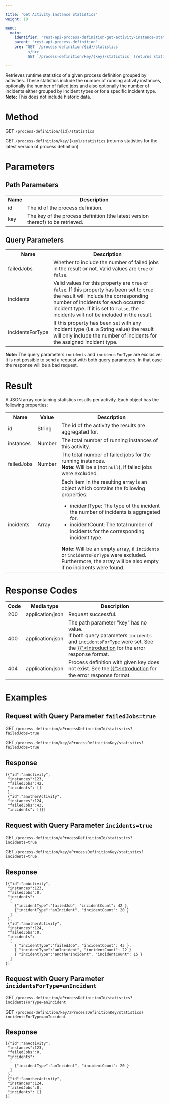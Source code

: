 ```yaml
---

title: 'Get Activity Instance Statistics'
weight: 10

menu:
  main:
    identifier: "rest-api-process-definition-get-activity-instance-statistics"
    parent: "rest-api-process-definition"
    pre: "GET `/process-definition/{id}/statistics`
          </br>
          GET `/process-definition/key/{key}/statistics` (returns statistics for the latest version of process definition)"

---
```



Retrieves runtime statistics of a given process definition grouped by activities.
These statistics include the number of running activity instances, optionally the number of failed jobs and also optionally the number of incidents either grouped by incident types or for a specific incident type.<br/>
__Note:__ This does not include historic data.


# Method

GET `/process-definition/{id}/statistics`

GET `/process-definition/key/{key}/statistics` (returns statistics for the latest version of process definition)


# Parameters

## Path Parameters

<table class="table table-striped">
  <tr>
    <th>Name</th>
    <th>Description</th>
  </tr>
  <tr>
    <td>id</td>
    <td>The id of the process definition.</td>
  </tr>
  <tr>
    <td>key</td>
    <td>The key of the process definition (the latest version thereof) to be retrieved.</td>
  </tr>
</table>

## Query Parameters

<table class="table table-striped">
  <tr>
    <th>Name</th>
    <th>Description</th>
  </tr>
  <tr>
    <td>failedJobs</td>
    <td>Whether to include the number of failed jobs in the result or not. Valid values are <code>true</code> or <code>false</code>.</td>
  </tr>
  <tr>
    <td>incidents</td>
    <td>Valid values for this property are <code>true</code> or <code>false</code>. If this property has been set to <code>true</code> the result will include the corresponding number of incidents for each occurred incident type. If it is set to <code>false</code>, the incidents will not be included in the result.</td>
  </tr>
  <tr>
    <td>incidentsForType</td>
    <td>If this property has been set with any incident type (i.e. a String value) the result will only include the number of incidents for the assigned incident type.</td>
  </tr>  
</table>

__Note:__ The query parameters `incidents` and `incidentsForType` are exclusive. It is not possible to send a request with both query parameters. In that case the response will be a bad request.

# Result

A JSON array containing statistics results per activity.
Each object has the following properties:

<table class="table table-striped">
  <tr>
    <th>Name</th>
    <th>Value</th>
    <th>Description</th>
  </tr>
  <tr>
    <td>id</td>
    <td>String</td>
    <td>The id of the activity the results are aggregated for.</td>
  </tr>
  <tr>
    <td>instances</td>
    <td>Number</td>
    <td>The total number of running instances of this activity.</td>
  </tr>
  <tr>
    <td>failedJobs</td>
    <td>Number</td>
    <td>The total number of failed jobs for the running instances.<br/>
    <strong>Note:</strong> Will be <code>0</code> (not <code>null</code>), if failed jobs were excluded.</td>
  </tr>
  <tr>
    <td>incidents</td>
    <td>Array</td>
    <td>Each item in the resulting array is an object which contains the following properties:
        <ul>
          <li>incidentType: The type of the incident the number of incidents is aggregated for.</li>
          <li>incidentCount: The total number of incidents for the corresponding incident type.</li>
        </ul>
        <strong>Note:</strong> Will be an empty array, if <code>incidents</code> or <code>incidentsForType</code> were excluded. Furthermore, the array will be also empty if no incidents were found.
    </td>
  </tr>
</table>


# Response Codes

<table class="table table-striped">
  <tr>
    <th>Code</th>
    <th>Media type</th>
    <th>Description</th>
  </tr>
  <tr>
    <td>200</td>
    <td>application/json</td>
    <td>Request successful.</td>
  </tr>
  <tr>
    <td>400</td>
    <td>application/json</td>
    <td>The path parameter "key" has no value.<br/>If both query parameters <code>incidents</code> and <code>incidentsForType</code> were set. See the <a href="{{< relref "reference/rest/overview/index.md#error-handling" >}}">Introduction</a> for the error response format.</td>
  </tr>
  <tr>
    <td>404</td>
    <td>application/json</td>
    <td>Process definition with given key does not exist. See the <a href="{{< relref "reference/rest/overview/index.md#error-handling" >}}">Introduction</a> for the error response format.</td>
  </tr>
</table>


# Examples

## Request with Query Parameter `failedJobs=true`

<!-- TODO: Insert a 'real' example -->
GET `/process-definition/aProcessDefinitionId/statistics?failedJobs=true`

GET `/process-definition/key/aProcessDefinitionKey/statistics?failedJobs=true`

## Response

    [{"id":"anActivity",
     "instances":123,
     "failedJobs":42,
     "incidents": []
     },
     {"id":"anotherActivity",
     "instances":124,
     "failedJobs":43,
     "incidents": []}]

## Request with Query Parameter `incidents=true`

<!-- TODO: Insert a 'real' example -->
GET `/process-definition/aProcessDefinitionId/statistics?incidents=true`

GET `/process-definition/key/aProcessDefinitionKey/statistics?incidents=true`

## Response

    [{"id":"anActivity",
     "instances":123,
     "failedJobs":0,
     "incidents":
      [
        {"incidentType":"failedJob", "incidentCount": 42 },
        {"incidentType":"anIncident", "incidentCount": 20 }        
      ]
     },
     {"id":"anotherActivity",
     "instances":124,
     "failedJobs":0,
     "incidents":
      [
        { "incidentType":"failedJob", "incidentCount": 43 },
        { "incidentType":"anIncident", "incidentCount": 22 }
        { "incidentType":"anotherIncident", "incidentCount": 15 }
      ]
    }]

## Request with Query Parameter `incidentsForType=anIncident`

<!-- TODO: Insert a 'real' example -->
GET `/process-definition/aProcessDefinitionId/statistics?incidentsForType=anIncident`

GET `/process-definition/key/aProcessDefinitionKey/statistics?incidentsForType=anIncident`

## Response

    [{"id":"anActivity",
     "instances":123,
     "failedJobs":0,
     "incidents":
      [
        {"incidentType":"anIncident", "incidentCount": 20 }        
      ]        
     },
     {"id":"anotherActivity",
     "instances":124,
     "failedJobs":0,
     "incidents": []    
    }]

